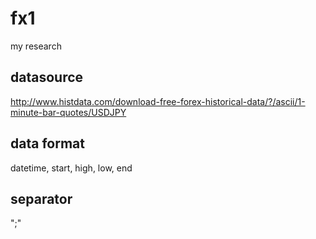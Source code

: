 # fx1
my research

## datasource

http://www.histdata.com/download-free-forex-historical-data/?/ascii/1-minute-bar-quotes/USDJPY

## data format

datetime, start, high, low, end

## separator

";"
